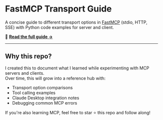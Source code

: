 # FastMCP Transport Guide

A concise guide to different transport options in [FastMCP](https://github.com/modelcontextprotocol/fastmcp) (stdio, HTTP, SSE) with Python code examples for server and client.

📖 **[Read the full guide →](./docs/index.md)**

---

## Why this repo?

I created this to document what I learned while experimenting with MCP servers and clients.  
Over time, this will grow into a reference hub with:

- Transport option comparisons  
- Tool calling examples  
- Claude Desktop integration notes  
- Debugging common MCP errors  

If you're also learning MCP, feel free to star ⭐ this repo and follow along!
